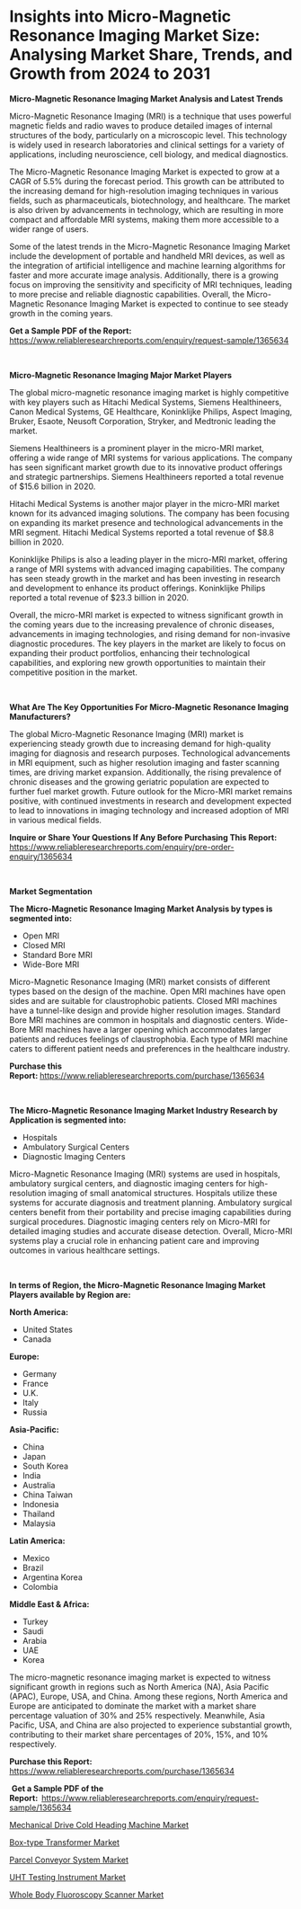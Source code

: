 <p><h1>Insights into Micro-Magnetic Resonance Imaging Market Size: Analysing Market Share, Trends, and Growth from 2024 to 2031</h1></p><p><strong>Micro-Magnetic Resonance Imaging Market Analysis and Latest Trends</strong></p>
<p><p>Micro-Magnetic Resonance Imaging (MRI) is a technique that uses powerful magnetic fields and radio waves to produce detailed images of internal structures of the body, particularly on a microscopic level. This technology is widely used in research laboratories and clinical settings for a variety of applications, including neuroscience, cell biology, and medical diagnostics.</p><p>The Micro-Magnetic Resonance Imaging Market is expected to grow at a CAGR of 5.5% during the forecast period. This growth can be attributed to the increasing demand for high-resolution imaging techniques in various fields, such as pharmaceuticals, biotechnology, and healthcare. The market is also driven by advancements in technology, which are resulting in more compact and affordable MRI systems, making them more accessible to a wider range of users.</p><p>Some of the latest trends in the Micro-Magnetic Resonance Imaging Market include the development of portable and handheld MRI devices, as well as the integration of artificial intelligence and machine learning algorithms for faster and more accurate image analysis. Additionally, there is a growing focus on improving the sensitivity and specificity of MRI techniques, leading to more precise and reliable diagnostic capabilities. Overall, the Micro-Magnetic Resonance Imaging Market is expected to continue to see steady growth in the coming years.</p></p>
<p><strong>Get a Sample PDF of the Report:&nbsp;</strong> <a href="https://www.reliableresearchreports.com/enquiry/request-sample/1365634">https://www.reliableresearchreports.com/enquiry/request-sample/1365634</a></p>
<p>&nbsp;</p>
<p><strong>Micro-Magnetic Resonance Imaging Major Market Players</strong></p>
<p><p>The global micro-magnetic resonance imaging market is highly competitive with key players such as Hitachi Medical Systems, Siemens Healthineers, Canon Medical Systems, GE Healthcare, Koninklijke Philips, Aspect Imaging, Bruker, Esaote, Neusoft Corporation, Stryker, and Medtronic leading the market.</p><p>Siemens Healthineers is a prominent player in the micro-MRI market, offering a wide range of MRI systems for various applications. The company has seen significant market growth due to its innovative product offerings and strategic partnerships. Siemens Healthineers reported a total revenue of $15.6 billion in 2020.</p><p>Hitachi Medical Systems is another major player in the micro-MRI market known for its advanced imaging solutions. The company has been focusing on expanding its market presence and technological advancements in the MRI segment. Hitachi Medical Systems reported a total revenue of $8.8 billion in 2020.</p><p>Koninklijke Philips is also a leading player in the micro-MRI market, offering a range of MRI systems with advanced imaging capabilities. The company has seen steady growth in the market and has been investing in research and development to enhance its product offerings. Koninklijke Philips reported a total revenue of $23.3 billion in 2020.</p><p>Overall, the micro-MRI market is expected to witness significant growth in the coming years due to the increasing prevalence of chronic diseases, advancements in imaging technologies, and rising demand for non-invasive diagnostic procedures. The key players in the market are likely to focus on expanding their product portfolios, enhancing their technological capabilities, and exploring new growth opportunities to maintain their competitive position in the market.</p></p>
<p>&nbsp;</p>
<p><strong>What Are The Key Opportunities For Micro-Magnetic Resonance Imaging Manufacturers?</strong></p>
<p><p>The global Micro-Magnetic Resonance Imaging (MRI) market is experiencing steady growth due to increasing demand for high-quality imaging for diagnosis and research purposes. Technological advancements in MRI equipment, such as higher resolution imaging and faster scanning times, are driving market expansion. Additionally, the rising prevalence of chronic diseases and the growing geriatric population are expected to further fuel market growth. Future outlook for the Micro-MRI market remains positive, with continued investments in research and development expected to lead to innovations in imaging technology and increased adoption of MRI in various medical fields.</p></p>
<p><strong>Inquire or Share Your Questions If Any Before Purchasing This Report:</strong> <a href="https://www.reliableresearchreports.com/enquiry/pre-order-enquiry/1365634">https://www.reliableresearchreports.com/enquiry/pre-order-enquiry/1365634</a></p>
<p>&nbsp;</p>
<p><strong>Market Segmentation</strong></p>
<p><strong>The Micro-Magnetic Resonance Imaging Market Analysis by types is segmented into:</strong></p>
<p><ul><li>Open MRI</li><li>Closed MRI</li><li>Standard Bore MRI</li><li>Wide-Bore MRI</li></ul></p>
<p><p>Micro-Magnetic Resonance Imaging (MRI) market consists of different types based on the design of the machine. Open MRI machines have open sides and are suitable for claustrophobic patients. Closed MRI machines have a tunnel-like design and provide higher resolution images. Standard Bore MRI machines are common in hospitals and diagnostic centers. Wide-Bore MRI machines have a larger opening which accommodates larger patients and reduces feelings of claustrophobia. Each type of MRI machine caters to different patient needs and preferences in the healthcare industry.</p></p>
<p><strong>Purchase this Report:&nbsp;</strong><a href="https://www.reliableresearchreports.com/purchase/1365634">https://www.reliableresearchreports.com/purchase/1365634</a></p>
<p>&nbsp;</p>
<p><strong>The Micro-Magnetic Resonance Imaging Market Industry Research by Application is segmented into:</strong></p>
<p><ul><li>Hospitals</li><li>Ambulatory Surgical Centers</li><li>Diagnostic Imaging Centers</li></ul></p>
<p><p>Micro-Magnetic Resonance Imaging (MRI) systems are used in hospitals, ambulatory surgical centers, and diagnostic imaging centers for high-resolution imaging of small anatomical structures. Hospitals utilize these systems for accurate diagnosis and treatment planning. Ambulatory surgical centers benefit from their portability and precise imaging capabilities during surgical procedures. Diagnostic imaging centers rely on Micro-MRI for detailed imaging studies and accurate disease detection. Overall, Micro-MRI systems play a crucial role in enhancing patient care and improving outcomes in various healthcare settings.</p></p>
<p>&nbsp;</p>
<p><strong>In terms of Region, the Micro-Magnetic Resonance Imaging Market Players available by Region are:</strong></p>
<p>
    <p> <strong> North America: </strong>
        <ul>
            <li>United States</li>
            <li>Canada</li>
        </ul>
        </p> 
    <p> <strong> Europe: </strong>
        <ul>
            <li>Germany</li>
            <li>France</li>
            <li>U.K.</li>
            <li>Italy</li>
            <li>Russia</li>
        </ul>
        </p> 
    <p> <strong> Asia-Pacific: </strong>
        <ul>
            <li>China</li>
            <li>Japan</li>
            <li>South Korea</li>
            <li>India</li>
            <li>Australia</li>
            <li>China Taiwan</li>
            <li>Indonesia</li>
            <li>Thailand</li>
            <li>Malaysia</li>
        </ul>
        </p> 
    <p> <strong> Latin America: </strong>
        <ul>
            <li>Mexico</li>
            <li>Brazil</li>
            <li>Argentina Korea</li>
            <li>Colombia</li>
        </ul>
        </p> 
    <p> <strong> Middle East & Africa: </strong>
        <ul>
            <li>Turkey</li>
            <li>Saudi</li>
            <li>Arabia</li>
            <li>UAE</li>
            <li>Korea</li>
        </ul>
    </p>
    </p>
<p><p>The micro-magnetic resonance imaging market is expected to witness significant growth in regions such as North America (NA), Asia Pacific (APAC), Europe, USA, and China. Among these regions, North America and Europe are anticipated to dominate the market with a market share percentage valuation of 30% and 25% respectively. Meanwhile, Asia Pacific, USA, and China are also projected to experience substantial growth, contributing to their market share percentages of 20%, 15%, and 10% respectively.</p></p>
<p><strong>Purchase this Report: </strong><a href="https://www.reliableresearchreports.com/purchase/1365634">https://www.reliableresearchreports.com/purchase/1365634</a></p>
<p>&nbsp;<strong>Get a Sample PDF of the Report:&nbsp;&nbsp;</strong><a href="https://www.reliableresearchreports.com/enquiry/request-sample/1365634">https://www.reliableresearchreports.com/enquiry/request-sample/1365634</a></p>
<p><strong></strong></p>
<p><p><a href="https://medium.com/@waltercruz6g/mechanical-drive-cold-heading-machine-market-analysis-and-sze-forecasted-for-period-from-2024-to-0ba041d3e734">Mechanical Drive Cold Heading Machine Market</a></p><p><a href="https://medium.com/@avaalsop666/box-type-transformer-market-trends-and-market-analysis-forecasted-for-period-2024-2031-907cefba43bc">Box-type Transformer Market</a></p><p><a href="https://medium.com/@vrahul.reportprime/parcel-conveyor-system-market-the-key-to-successful-business-strategy-forecast-till-2031-8ce644aa8a5c">Parcel Conveyor System Market</a></p><p><a href="https://medium.com/@avaalsop666/uht-testing-instrument-market-insight-market-trends-growth-forecasted-from-2024-to-2031-8686c5862d7f">UHT Testing Instrument Market</a></p><p><a href="https://medium.com/@waltercruz6g/whole-body-fluoroscopy-scanner-market-size-cagr-trends-2024-2030-dc08871366b4">Whole Body Fluoroscopy Scanner Market</a></p></p>